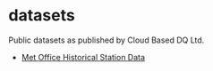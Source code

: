 # datasets
Public datasets as published by Cloud Based DQ Ltd.

- [Met Office Historical Station Data](uk/gov/metoffice/historic_station_data)
